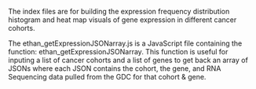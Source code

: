 The index files are for building the expression frequency distribution histogram and heat map visuals of gene expression in different cancer cohorts.

The ethan_getExpressionJSONarray.js is a JavaScript file containing the function: ethan_getExpressionJSONarray. This function
is useful for inputing a list of cancer cohorts and a list of genes to get back an array of JSONs where each JSON
contains the cohort, the gene, and RNA Sequencing data pulled from the GDC for that cohort & gene.
